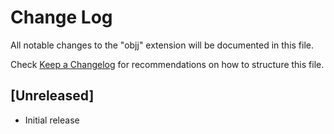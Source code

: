 # Change Log
All notable changes to the "objj" extension will be documented in this file.

Check [Keep a Changelog](http://keepachangelog.com/) for recommendations on how to structure this file.

## [Unreleased]
- Initial release